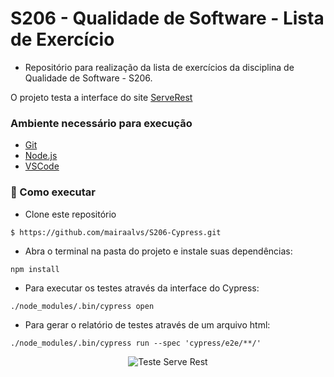 # S206 - Qualidade de Software - Lista de Exercício
- Repositório para realização da lista de exercícios da disciplina de Qualidade de Software - S206. 

O projeto testa a interface do site [ServeRest](front.serverest.dev)

### Ambiente necessário para execução

- [Git](https://git-scm.com)
- [Node.js](https://nodejs.org/en/)
- [VSCode](https://code.visualstudio.com/)

### 🚀 Como executar

- Clone este repositório
```
$ https://github.com/mairaalvs/S206-Cypress.git
```

- Abra o terminal na pasta do projeto e instale suas dependências:
```
npm install
```

- Para executar os testes através da interface do Cypress:
```
./node_modules/.bin/cypress open
```

- Para gerar o relatório de testes através de um arquivo html:
```
./node_modules/.bin/cypress run --spec 'cypress/e2e/**/'
```

<p align="center"><img src="./testes/cypress/videos/testeServeRest.cy.js.mp4" alt="Teste Serve Rest" /></p>